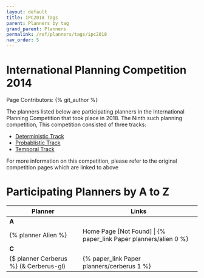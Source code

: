 ```yaml
---
layout: default
title: IPC2018 Tags
parent: Planners by tag
grand_parent: Planners
permalink: /ref/planners/tags/ipc2018
nav_order: 5
---
```

# International Planning Competition 2014

Page Contributors: {% git_author %}

The planners listed below are participating planners in the International Planning Competition that took place in 2018. The Ninth such planning competition, This competition consisted of three tracks:

- [Deterministic Track](https://ipc2018-classical.bitbucket.io/)
- [Probablistic Track](https://ipc2018-probabilistic.bitbucket.io/)
- [Temporal Track](https://ipc2018-temporal.bitbucket.io/)

For more information on this competition, please refer to the original competition pages which are linked to above

# Participating Planners by A to Z

| Planner | Links |
|---------|-------|
| **A**   |       |      
| {% planner Alien %} | Home Page [Not Found] \| {% paper_link Paper planners/alien 0 %} |
| **C**   |       |
| {$ planner Cerberus %} (& Cerberus-gl) | {% paper_link Paper planners/cerberus 1 %} |